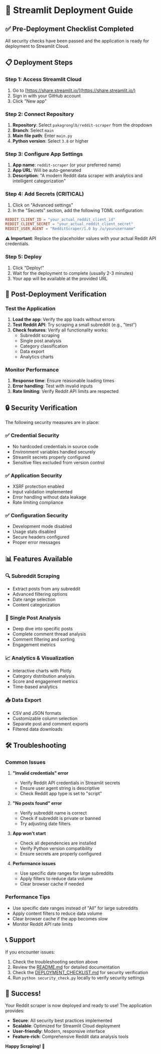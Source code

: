 # 🚀 Streamlit Deployment Guide

## ✅ Pre-Deployment Checklist Completed

All security checks have been passed and the application is ready for deployment to Streamlit Cloud.

## 📋 Deployment Steps

### Step 1: Access Streamlit Cloud
1. Go to [https://share.streamlit.io/](https://share.streamlit.io/)
2. Sign in with your GitHub account
3. Click "New app"

### Step 2: Connect Repository
1. **Repository**: Select `pakagronglb/reddit-scraper` from the dropdown
2. **Branch**: Select `main`
3. **Main file path**: Enter `main.py`
4. **Python version**: Select `3.8` or higher

### Step 3: Configure App Settings
1. **App name**: `reddit-scraper` (or your preferred name)
2. **App URL**: Will be auto-generated
3. **Description**: "A modern Reddit data scraper with analytics and intelligent categorization"

### Step 4: Add Secrets (CRITICAL)
1. Click on "Advanced settings"
2. In the "Secrets" section, add the following TOML configuration:

```toml
REDDIT_CLIENT_ID = "your_actual_reddit_client_id"
REDDIT_CLIENT_SECRET = "your_actual_reddit_client_secret"
REDDIT_USER_AGENT = "RedditScraper/1.0 by /u/yourusername"
```

**⚠️ Important**: Replace the placeholder values with your actual Reddit API credentials.

### Step 5: Deploy
1. Click "Deploy!"
2. Wait for the deployment to complete (usually 2-3 minutes)
3. Your app will be available at the provided URL

## 🔧 Post-Deployment Verification

### Test the Application
1. **Load the app**: Verify the app loads without errors
2. **Test Reddit API**: Try scraping a small subreddit (e.g., "test")
3. **Check features**: Verify all functionality works:
   - Subreddit scraping
   - Single post analysis
   - Category classification
   - Data export
   - Analytics charts

### Monitor Performance
1. **Response time**: Ensure reasonable loading times
2. **Error handling**: Test with invalid inputs
3. **Rate limiting**: Verify Reddit API limits are respected

## 🔒 Security Verification

The following security measures are in place:

### ✅ Credential Security
- No hardcoded credentials in source code
- Environment variables handled securely
- Streamlit secrets properly configured
- Sensitive files excluded from version control

### ✅ Application Security
- XSRF protection enabled
- Input validation implemented
- Error handling without data leakage
- Rate limiting compliance

### ✅ Configuration Security
- Development mode disabled
- Usage stats disabled
- Secure headers configured
- Proper error messages

## 📊 Features Available

### 🔍 Subreddit Scraping
- Extract posts from any subreddit
- Advanced filtering options
- Date range selection
- Content categorization

### 🔗 Single Post Analysis
- Deep dive into specific posts
- Complete comment thread analysis
- Comment filtering and sorting
- Engagement metrics

### 📈 Analytics & Visualization
- Interactive charts with Plotly
- Category distribution analysis
- Score and engagement metrics
- Time-based analytics

### 📥 Data Export
- CSV and JSON formats
- Customizable column selection
- Separate post and comment exports
- Filtered data downloads

## 🛠️ Troubleshooting

### Common Issues

1. **"Invalid credentials" error**
   - Verify Reddit API credentials in Streamlit secrets
   - Ensure user agent string is descriptive
   - Check Reddit app type is set to "script"

2. **"No posts found" error**
   - Verify subreddit name is correct
   - Check if subreddit is private or banned
   - Try adjusting date filters

3. **App won't start**
   - Check all dependencies are installed
   - Verify Python version compatibility
   - Ensure secrets are properly configured

4. **Performance issues**
   - Use specific date ranges for large subreddits
   - Apply filters to reduce data volume
   - Clear browser cache if needed

### Performance Tips
- Use specific date ranges instead of "All" for large subreddits
- Apply content filters to reduce data volume
- Clear browser cache if the app becomes slow
- Monitor Reddit API rate limits

## 📞 Support

If you encounter issues:

1. Check the troubleshooting section above
2. Review the [README.md](README.md) for detailed documentation
3. Check the [DEPLOYMENT_CHECKLIST.md](DEPLOYMENT_CHECKLIST.md) for security verification
4. Run `python security_check.py` locally to verify security settings

## 🎉 Success!

Your Reddit scraper is now deployed and ready to use! The application provides:

- **Secure**: All security best practices implemented
- **Scalable**: Optimized for Streamlit Cloud deployment
- **User-friendly**: Modern, responsive interface
- **Feature-rich**: Comprehensive Reddit data analysis tools

**Happy Scraping! 🚀**
